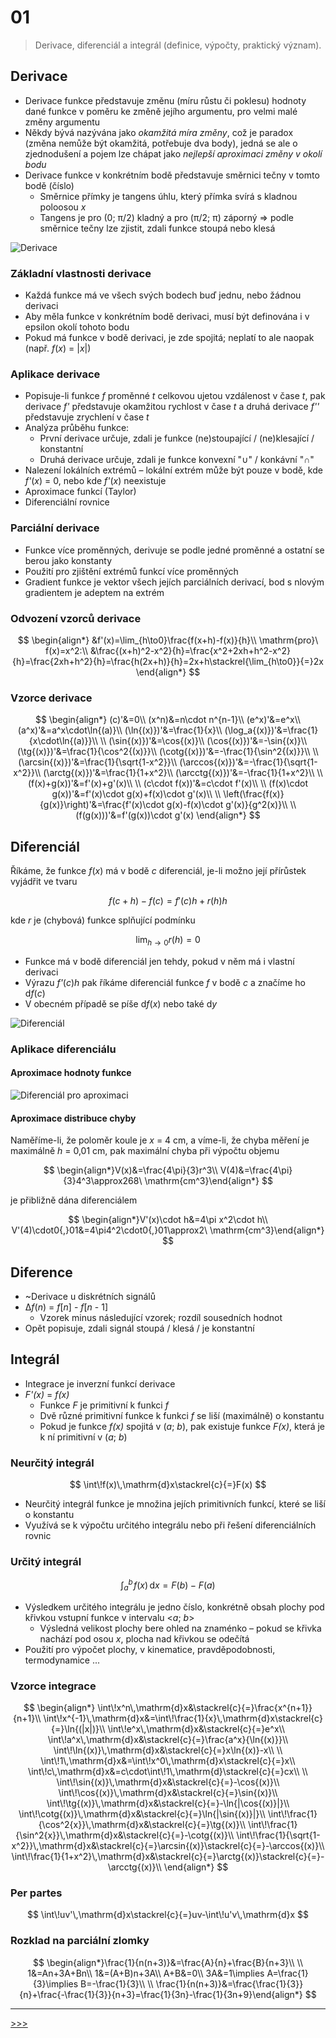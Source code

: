 # 01

> Derivace, diferenciál a integrál (definice, výpočty, praktický význam).

## Derivace

* Derivace funkce představuje změnu (míru růstu či poklesu) hodnoty dané funkce v poměru ke změně jejího argumentu, pro velmi malé změny argumentu
* Někdy bývá nazývána jako _okamžitá míra změny_, což je paradox (změna nemůže být okamžitá, potřebuje dva body), jedná se ale o zjednodušení a pojem lze chápat jako _nejlepší aproximaci změny v okolí bodu_
* Derivace funkce v konkrétním bodě představuje směrnici tečny v tomto bodě (číslo)
  * Směrnice přímky je tangens úhlu, který přímka svírá s kladnou poloosou _x_
  * Tangens je pro (0; π/2) kladný a pro (π/2; π) záporný ⇒ podle směrnice tečny lze zjistit, zdali funkce stoupá nebo klesá

![Derivace](./MG/01_01.svg)

### Základní vlastnosti derivace

* Každá funkce má ve všech svých bodech buď jednu, nebo žádnou derivaci
* Aby měla funkce v konkrétním bodě derivaci, musí být definována i v epsilon okolí tohoto bodu
* Pokud má funkce v bodě derivaci, je zde spojitá; neplatí to ale naopak (např. _f_(_x_) = |_x_|)

### Aplikace derivace

* Popisuje-li funkce _f_ proměnné _t_ celkovou ujetou vzdálenost v čase _t_, pak derivace _f'_ představuje okamžitou rychlost v čase _t_ a druhá derivace _f''_ představuje zrychlení v čase _t_
* Analýza průběhu funkce:
  * První derivace určuje, zdali je funkce (ne)stoupající / (ne)klesající / konstantní
  * Druhá derivace určuje, zdali je funkce konvexní "∪" / konkávní "∩"
* Nalezení lokálních extrémů – lokální extrém může být pouze v bodě, kde _f'_(_x_) = 0, nebo kde _f'_(_x_) neexistuje
* Aproximace funkcí (Taylor)
* Diferenciální rovnice

### Parciální derivace

* Funkce více proměnných, derivuje se podle jedné proměnné a ostatní se berou jako konstanty
* Použití pro zjištění extrémů funkcí více proměnných
* Gradient funkce je vektor všech jejích parciálních derivací, bod s nlovým gradientem je adeptem na extrém

### Odvození vzorců derivace

$$
\begin{align*}
&f'(x)=\lim_{h\to0}\frac{f(x+h)-f(x)}{h}\\
\mathrm{pro}\ f(x)=x^2:\\
&\frac{(x+h)^2-x^2}{h}=\frac{x^2+2xh+h^2-x^2}{h}=\frac{2xh+h^2}{h}=\frac{h(2x+h)}{h}=2x+h\stackrel{\lim_{h\to0}}{=}2x
\end{align*}
$$

### Vzorce derivace

$$
\begin{align*}
(c)'&=0\\
(x^n)&=n\cdot n^{n-1}\\
(e^x)'&=e^x\\
(a^x)'&=a^x\cdot\ln{(a)}\\
(\ln{(x)})'&=\frac{1}{x}\\
(\log_a{(x)})'&=\frac{1}{x\cdot\ln{(a)}}\\
\\
(\sin{(x)})'&=\cos{(x)}\\
(\cos{(x)})'&=-\sin{(x)}\\
(\tg{(x)})'&=\frac{1}{\cos^2{(x)}}\\
(\cotg{(x)})'&=-\frac{1}{\sin^2{(x)}}\\
\\
(\arcsin{(x)})'&=\frac{1}{\sqrt{1-x^2}}\\
(\arccos{(x)})'&=-\frac{1}{\sqrt{1-x^2}}\\
(\arctg{(x)})'&=\frac{1}{1+x^2}\\
(\arcctg{(x)})'&=-\frac{1}{1+x^2}\\
\\
(f(x)+g(x))'&=f'(x)+g'(x)\\ \\
(c\cdot f(x))'&=c\cdot f'(x)\\ \\
(f(x)\cdot g(x))'&=f'(x)\cdot g(x)+f(x)\cdot g'(x)\\ \\
\left(\frac{f(x)}{g(x)}\right)'&=\frac{f'(x)\cdot g(x)-f(x)\cdot g'(x)}{g^2(x)}\\ \\
(f(g(x)))'&=f'(g(x))\cdot g'(x)
\end{align*}
$$

## Diferenciál

Říkáme, že funkce _f_(_x_) má v bodě _c_ diferenciál, je-li možno její přírůstek vyjádřit ve tvaru

$$
f(c+h)-f(c)=f'(c)h+r(h)h
$$

kde _r_ je (chybová) funkce splňující podmínku

$$
\lim_{h\to0}r(h)=0
$$

* Funkce má v bodě diferenciál jen tehdy, pokud v něm má i vlastní derivaci
* Výrazu _f'_(_c_)_h_ pak říkáme diferenciál funkce _f_ v bodě _c_ a značíme ho d<i>f</i>(_c_)
* V obecném případě se píše d<i>f</i>(_x_) nebo také d<i>y</i>

![Diferenciál](./MG/01_02.png)

### Aplikace diferenciálu

#### Aproximace hodnoty funkce

![Diferenciál pro aproximaci](./MG/01_03.PNG)

#### Aproximace distribuce chyby

Naměříme-li, že poloměr koule je _x_ = 4 cm, a víme-li, že chyba měření je maximálně _h_ = 0,01 cm, pak maximální chyba při výpočtu objemu

$$
\begin{align*}V(x)&=\frac{4\pi}{3}r^3\\ V(4)&=\frac{4\pi}{3}4^3\approx268\ \mathrm{cm^3}\end{align*}
$$

je přibližně dána diferenciálem

$$
\begin{align*}V'(x)\cdot h&=4\pi x^2\cdot h\\ V'(4)\cdot0{,}01&=4\pi4^2\cdot0{,}01\approx2\ \mathrm{cm^3}\end{align*}
$$

## Diference

* ~Derivace u diskrétních signálů
* Δ<i>f</i>(_n_) = _f_[_n_] - _f_[_n_ - 1]
  * Vzorek minus následující vzorek; rozdíl sousedních hodnot
* Opět popisuje, zdali signál stoupá / klesá / je konstantní

## Integrál

* Integrace je inverzní funkcí derivace
* _F'(x)_ = _f(x)_
  * Funkce _F_ je primitivní k funkci _f_
  * Dvě různé primitivní funkce k funkci _f_ se liší (maximálně) o konstantu
  * Pokud je funkce _f(x)_ spojitá v (_a_; _b_), pak existuje funkce _F(x)_, která je k ní primitivní v (_a_; _b_)

### Neurčitý integrál

$$
\int\!f(x)\,\mathrm{d}x\stackrel{c}{=}F(x)
$$

* Neurčitý integrál funkce je množina jejích primitivních funkcí, které se liší o konstantu
* Využívá se k výpočtu určitého integrálu nebo při řešení diferenciálních rovnic

### Určitý integrál

$$
\int_a^b\!f(x)\,\mathrm{d}x=F(b)-F(a)
$$

* Výsledkem určitého integrálu je jedno číslo, konkrétně obsah plochy pod křivkou vstupní funkce v intervalu <_a_; _b_>
  * Výsledná velikost plochy bere ohled na znaménko – pokud se křivka nachází pod osou _x_, plocha nad křivkou se odečítá
* Použití pro výpočet plochy, v kinematice, pravděpodobnosti, termodynamice ...

### Vzorce integrace

$$
\begin{align*}
\int\!x^n\,\mathrm{d}x&\stackrel{c}{=}\frac{x^{n+1}}{n+1}\\
\int\!x^{-1}\,\mathrm{d}x&=\int\!\frac{1}{x}\,\mathrm{d}x\stackrel{c}{=}\ln{(|x|)}\\
\int\!e^x\,\mathrm{d}x&\stackrel{c}{=}e^x\\
\int\!a^x\,\mathrm{d}x&\stackrel{c}{=}\frac{a^x}{\ln{(x)}}\\
\int\!\ln{(x)}\,\mathrm{d}x&\stackrel{c}{=}x\ln{(x)}-x\\
\\
\int\!1\,\mathrm{d}x&=\int\!x^0\,\mathrm{d}x\stackrel{c}{=}x\\
\int\!c\,\mathrm{d}x&=c\cdot\int\!1\,\mathrm{d}\stackrel{c}{=}cx\\
\\
\int\!\sin{(x)}\,\mathrm{d}x&\stackrel{c}{=}-\cos{(x)}\\
\int\!\cos{(x)}\,\mathrm{d}x&\stackrel{c}{=}\sin{(x)}\\
\int\!\tg{(x)}\,\mathrm{d}x&\stackrel{c}{=}-\ln{|\cos{(x)}|}\\
\int\!\cotg{(x)}\,\mathrm{d}x&\stackrel{c}{=}\ln{|\sin{(x)}|}\\
\int\!\frac{1}{\cos^2{x}}\,\mathrm{d}x&\stackrel{c}{=}\tg{(x)}\\
\int\!\frac{1}{\sin^2{x}}\,\mathrm{d}x&\stackrel{c}{=}-\cotg{(x)}\\
\int\!\frac{1}{\sqrt{1-x^2}}\,\mathrm{d}x&\stackrel{c}{=}\arcsin{(x)}\stackrel{c}{=}-\arccos{(x)}\\
\int\!\frac{1}{1+x^2}\,\mathrm{d}x&\stackrel{c}{=}\arctg{(x)}\stackrel{c}{=}-\arcctg{(x)}\\
\end{align*}
$$

### Per partes

$$
\int\!uv'\,\mathrm{d}x\stackrel{c}{=}uv-\int\!u'v\,\mathrm{d}x
$$

### Rozklad na parciální zlomky

$$
\begin{align*}\frac{1}{n(n+3)}&=\frac{A}{n}+\frac{B}{n+3}\\ \\ 1&=An+3A+Bn\\ 1&=(A+B)n+3A\\ A+B&=0\\ 3A&=1\implies A=\frac{1}{3}\implies B=-\frac{1}{3}\\ \\ \frac{1}{n(n+3)}&=\frac{\frac{1}{3}}{n}+\frac{-\frac{1}{3}}{n+3}=\frac{1}{3n}-\frac{1}{3n+9}\end{align*}
$$

---
[>>>](./02.MD)
